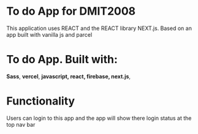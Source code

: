 # To do App for DMIT2008
This application uses REACT and the REACT library NEXT.js.
Based on an app built with vanilla js and parcel

# To do App. Built with:

**Sass**,
**vercel**,
**javascript,
react,
firebase,
next.js**,

# Functionality

Users can login to this app and the app will show there
login status at the top nav bar
